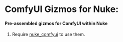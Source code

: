 # ComfyUI Gizmos for Nuke:
#### Pre-assembled gizmos for ComfyUI within Nuke

1. Require [nuke_comfyui](https://github.com/vinavfx/nuke_comfyui) to use them.
